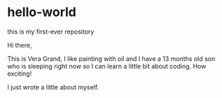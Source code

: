 # hello-world
this is my first-ever repository

Hi there, 

This is Vera Grand, I like painting with oil and I have a 13 months old son who is sleeping right now so I can learn a little bit about coding. How exciting!

I just wrote a little about myself.
